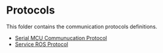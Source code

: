 # Protocols
This folder contains the communication protocols definitions.

- [Serial MCU Communucation Protocol](SERIAL_MCU.md)
- [Service ROS Protocol](SERVICE_ROS.md)

